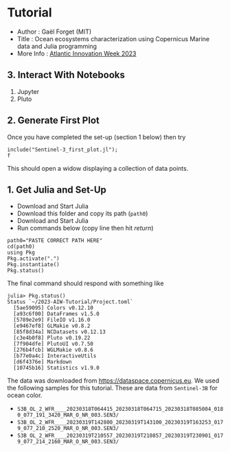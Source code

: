 
# Tutorial 

- Author : Gaël Forget (MIT)
- Title : Ocean ecosystems characterization using Copernicus Marine data and Julia programming
- More Info : [Atlantic Innovation Week 2023](https://www.atlanticinnovationweek.org)

## 3. Interact With Notebooks

1. Jupyter
2. Pluto

## 2. Generate First Plot

Once you have completed the set-up (section 1 below) then try

```
include("Sentinel-3_first_plot.jl");
f
```

This should open a widow displaying a collection of data points.

## 1. Get Julia and Set-Up

- Download and Start Julia
- Download this folder and copy its path (`path0`)
- Download and Start Julia
- Run commands below (copy line then hit _return_)

```
path0="PASTE CORRECT PATH HERE"
cd(path0)
using Pkg
Pkg.activate(".")
Pkg.instantiate()
Pkg.status()
```

The final command should respond with something like

```
julia> Pkg.status()
Status `~/2023-AIW-Tutorial/Project.toml`
  [5ae59095] Colors v0.12.10
  [a93c6f00] DataFrames v1.5.0
  [5789e2e9] FileIO v1.16.0
  [e9467ef8] GLMakie v0.8.2
  [85f8d34a] NCDatasets v0.12.13
  [c3e4b0f8] Pluto v0.19.22
  [7f904dfe] PlutoUI v0.7.50
  [276b4fcb] WGLMakie v0.8.6
  [b77e0a4c] InteractiveUtils
  [d6f4376e] Markdown
  [10745b16] Statistics v1.9.0
```

The data was downloaded from <https://dataspace.copernicus.eu>. We used the following samples for this tutorial. These are data from `Sentinel-3B` for ocean color.

- `S3B_OL_2_WFR____20230318T064415_20230318T064715_20230318T085004_0180_077_191_3420_MAR_O_NR_003.SEN3/`
- `S3B_OL_2_WFR____20230319T142800_20230319T143100_20230319T163253_0179_077_210_2520_MAR_O_NR_003.SEN3/`
- `S3B_OL_2_WFR____20230319T210557_20230319T210857_20230319T230901_0179_077_214_2160_MAR_O_NR_003.SEN3/`

